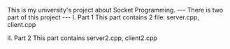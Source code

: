 This is my university's project about Socket Programming.
--- There is two part of this project ---
I. Part 1
This part contains 2 file: server.cpp, client.cpp

II. Part 2
This part contains server2.cpp, client2.cpp
